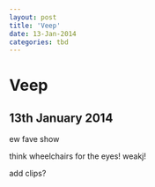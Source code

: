 ```yaml
---
layout: post
title: 'Veep'
date: 13-Jan-2014
categories: tbd
---
```


# Veep

## 13th January 2014

ew fave show

think wheelchairs for the eyes! weakj!

add clips?
